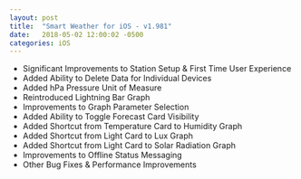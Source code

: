```yaml
---
layout: post
title:  "Smart Weather for iOS - v1.981"
date:   2018-05-02 12:00:02 -0500
categories: iOS
---
```


- Significant Improvements to Station Setup & First Time User Experience
- Added Ability to Delete Data for Individual Devices
- Added hPa Pressure Unit of Measure
- Reintroduced Lightning Bar Graph
- Improvements to Graph Parameter Selection
- Added Ability to Toggle Forecast Card Visibility
- Added Shortcut from Temperature Card to Humidity Graph
- Added Shortcut from Light Card to Lux Graph
- Added Shortcut from Light Card to Solar Radiation Graph
- Improvements to Offline Status Messaging
- Other Bug Fixes & Performance Improvements
